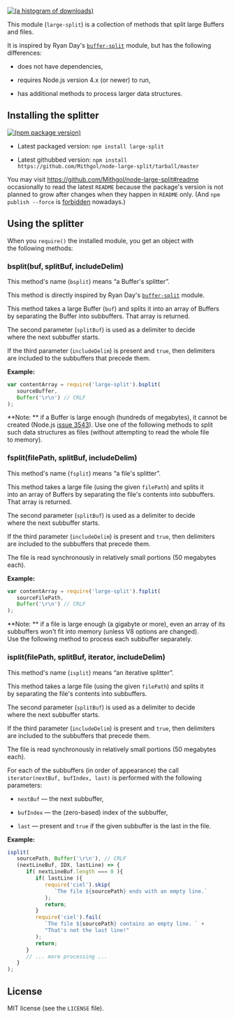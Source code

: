 [![(a histogram of downloads)](https://nodei.co/npm-dl/large-split.png?height=3)](https://npmjs.org/package/large-split)

This module (`large-split`) is a collection of methods that split large Buffers and files.

It is inspired by Ryan Day's [`buffer-split`](https://github.com/soldair/node-buffer-split) module, but has the following differences:

* does not have dependencies,

* requires Node.js version 4.x (or newer) to run,

* has additional methods to process larger data structures.

## Installing the splitter

[![(npm package version)](https://nodei.co/npm/large-split.png?downloads=true&downloadRank=true)](https://npmjs.org/package/large-split)

* Latest packaged version: `npm install large-split`

* Latest githubbed version: `npm install https://github.com/Mithgol/node-large-split/tarball/master`

You may visit https://github.com/Mithgol/node-large-split#readme occasionally to read the latest `README` because the package's version is not planned to grow after changes when they happen in `README` only. (And `npm publish --force` is [forbidden](http://blog.npmjs.org/post/77758351673/no-more-npm-publish-f) nowadays.)

## Using the splitter

When you `require()` the installed module, you get an object with the following methods:

### bsplit(buf, splitBuf, includeDelim)

This method's name (`bsplit`) means “a Buffer's splitter”.

This method is directly inspired by Ryan Day's [`buffer-split`](https://github.com/soldair/node-buffer-split) module.

This method takes a large Buffer (`buf`) and splits it into an array of Buffers by separating the Buffer into subbuffers. That array is returned.

The second parameter (`splitBuf`) is used as a delimiter to decide where the next subbuffer starts.

If the third parameter (`includeDelim`) is present and `true`, then delimiters are included to the subbuffers that precede them.

**Example:**

```js
var contentArray = require('large-split').bsplit(
   sourceBuffer,
   Buffer('\r\n') // CRLF
);
```

**Note: ** if a Buffer is large enough (hundreds of megabytes), it cannot be created (Node.js [issue 3543](https://github.com/nodejs/node/issues/3543)). Use one of the following methods to split such data structures as files (without attempting to read the whole file to memory).

### fsplit(filePath, splitBuf, includeDelim)

This method's name (`fsplit`) means “a file's splitter”.

This method takes a large file (using the given `filePath`) and splits it into an array of Buffers by separating the file's contents into subbuffers. That array is returned.

The second parameter (`splitBuf`) is used as a delimiter to decide where the next subbuffer starts.

If the third parameter (`includeDelim`) is present and `true`, then delimiters are included to the subbuffers that precede them.

The file is read synchronously in relatively small portions (50 megabytes each).

**Example:**

```js
var contentArray = require('large-split').fsplit(
   sourceFilePath,
   Buffer('\r\n') // CRLF
);
```

**Note: ** if a file is large enough (a gigabyte or more), even an array of its subbuffers won't fit into memory (unless V8 options are changed). Use the following method to process each subbuffer separately.

### isplit(filePath, splitBuf, iterator, includeDelim)

This method's name (`isplit`) means “an iterative splitter”.

This method takes a large file (using the given `filePath`) and splits it by separating the file's contents into subbuffers.

The second parameter (`splitBuf`) is used as a delimiter to decide where the next subbuffer starts.

If the third parameter (`includeDelim`) is present and `true`, then delimiters are included to the subbuffers that precede them.

The file is read synchronously in relatively small portions (50 megabytes each).

For each of the subbuffers (in order of appearance) the call `iterator(nextBuf, bufIndex, last)` is performed with the following parameters:

* `nextBuf` — the next subbuffer,

* `bufIndex` — the (zero-based) index of the subbuffer,

* `last` — present and `true` if the given subbuffer is the last in the file.

**Example:**

```js
isplit(
   sourcePath, Buffer('\r\n'), // CRLF
   (nextLineBuf, IDX, lastLine) => {
      if( nextLineBuf.length === 0 ){
         if( lastLine ){
            require('ciel').skip(
               `The file ${sourcePath} ends with an empty line.`
            );
            return;
         }
         require('ciel').fail(
            `The file ${sourcePath} contains an empty line. ` +
            "That's not the last line!"
         );
         return;
      }
      // ... more processing ...
   }
);
```

## License

MIT license (see the `LICENSE` file).